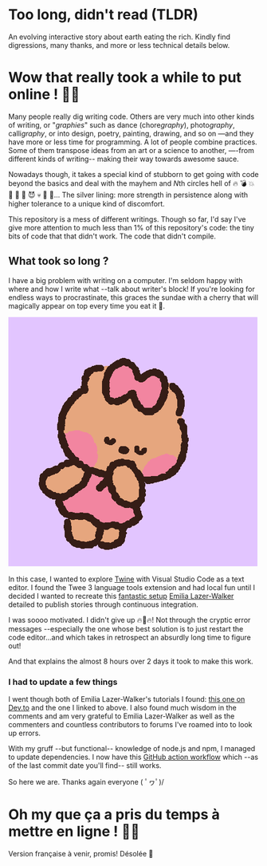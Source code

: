 # Too long, didn't read (TLDR)

An evolving interactive story about earth eating the rich. Kindly find
digressions, many thanks, and more or less technical details below.

# Wow that really took a while to put online ! 😮‍💨

Many people really dig writing code. Others
are very much into other kinds of writing, or "*graphies*" such as dance
(chore*graphy*), photo*graphy*, calli*graphy*, or into design,
poetry, painting, drawing, and so on —and they
have more or less time for programming. A lot of people combine
practices. Some of them transpose ideas from an art or a science to
another, —-from different kinds of writing-- making their way towards awesome sauce.

Nowadays though, it takes a special kind of stubborn to get going with
code beyond the basics and deal with the mayhem and *N*th circles hell of
🔥 💣 💥 👹 👿 👺 😈 💀 👻 🤯... The silver lining: more strength in
persistence along with higher tolerance to a
unique kind of discomfort.

This repository is a mess of different writings. Though so far, I'd say
I've give more attention to much less than 1% of this repository's
code: the tiny bits of code that that didn't work. The code that didn't compile.

## What took so long ?

I have a big problem with writing on a computer. I'm seldom happy with
where and how I write what --talk about writer's block! If you're
looking for endless ways to procrastinate, this graces the sundae with a
cherry that will magically appear on top every time you eat it 🍒. 

![I love you computer](happy-in-love-gif-by-line-friends.gif)

In this case, I wanted to explore [Twine](https://twinery.org) with Visual
Studio Code as a text editor. I found the Twee 3 language tools
extension and had local fun until I decided I wanted to recreate this
[fantastic
setup](https://blog.lazerwalker.com/azure,/game/dev/2020/01/16/a-modern-developers-workflow-for-twine.html)
[Emilia Lazer-Walker](https://github.com/lazerwalker) detailed to publish
stories through
continuous integration.

I was soooo motivated. I didn't give up 🔥💪🔥! Not through the cryptic
error messages --especially the one whose best solution is
to just restart the code editor...and which takes in retrospect an
absurdly long time to figure out! 

And that explains the almost 8 hours over 2
days it took to make this work. 

### I had to update a few things

I went though both of Emilia Lazer-Walker's tutorials I found: [this one
on Dev.to](https://dev.to/lazerwalker/a-modern-developer-s-workflow-for-twine-4imp)
and the one I linked to above. I also found much wisdom in the comments
and am very grateful to Emilia Lazer-Walker as well as the commenters
and countless contributors to forums I've roamed into to look up errors.

With my gruff --but functional-- knowledge of node.js and npm, I
managed to update dependencies. I now have this [GitHub action workflow](https://github.com/schoukah/Twine_Manger_les_riches_Eat_the_rich/blob/main/.github/workflows/build.yml)
which --as of the last commit date you'll find-- still works.

So here we are. Thanks again everyone \( ﾟヮﾟ)/

# Oh my que ça a pris du temps à mettre en ligne ! 😮‍💨

Version française à venir, promis! Désolée 🦐
